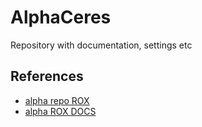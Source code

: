 # AlphaCeres
Repository with documentation, settings etc

## References 

* [alpha repo ROX](https://gitlab.com/roxautomation/machines/alpha)
* [alpha ROX DOCS](https://roxautomation.gitlab.io/machines/alpha/)
